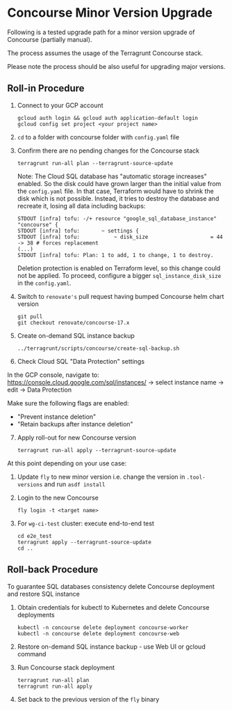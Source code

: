 # Concourse Minor Version Upgrade

Following is a tested upgrade path for a minor version upgrade of Concourse (partially manual).

The process assumes the usage of the Terragrunt Concourse stack.

Please note the process should be also useful for upgrading major versions.

## Roll-in Procedure

1. Connect to your GCP account
   ```
   gcloud auth login && gcloud auth application-default login
   gcloud config set project <your project name>
   ```

2. `cd` to a folder with concourse folder with `config.yaml` file

3. Confirm there are no pending changes for the Concourse stack
   ```
   terragrunt run-all plan --terragrunt-source-update
   ```
   Note: The Cloud SQL database has "automatic storage increases" enabled. So the disk could have grown larger than the initial value from the `config.yaml` file. In that case, Terraform would have to shrink the disk which is not possible. Instead, it tries to destroy the database and recreate it, losing all data including backups:
   ```
   STDOUT [infra] tofu: -/+ resource "google_sql_database_instance" "concourse" {
   STDOUT [infra] tofu:       ~ settings {
   STDOUT [infra] tofu:           ~ disk_size                    = 44 -> 38 # forces replacement
   (...)
   STDOUT [infra] tofu: Plan: 1 to add, 1 to change, 1 to destroy.
   ```
   Deletion protection is enabled on Terraform level, so this change could not be applied. To proceed, configure a bigger `sql_instance_disk_size` in the `config.yaml`.

4. Switch to `renovate's` pull request having bumped Concourse helm chart version
   ```
   git pull
   git checkout renovate/concourse-17.x
   ```

5. Create on-demand SQL instance backup
   ```
   ../terragrunt/scripts/concourse/create-sql-backup.sh
   ```

6. Check Cloud SQL "Data Protection" settings

In the GCP console, navigate to:
https://console.cloud.google.com/sql/instances/ -> select instance name -> edit -> Data Protection

Make sure the following flags are enabled:
* "Prevent instance deletion"
* "Retain backups after instance deletion"

7. Apply roll-out for new Concourse version
   ```
   terragrunt run-all apply --terragrunt-source-update
   ```

At this point depending on your use case:

1. Update `fly` to new minor version i.e. change the version in `.tool-versions` and run `asdf install`

2. Login to the new Concourse
   ```
   fly login -t <target name>
   ```

3. For `wg-ci-test` cluster: execute end-to-end test
   ```
   cd e2e_test
   terragrunt apply --terragrunt-source-update
   cd ..
   ```

## Roll-back Procedure

To guarantee SQL databases consistency delete Concourse deployment and restore SQL instance

1. Obtain credentials for kubectl to Kubernetes and delete Concourse deployments
   ```
   kubectl -n concourse delete deployment concourse-worker
   kubectl -n concourse delete deployment concourse-web
   ```

2. Restore on-demand SQL instance backup - use Web UI or gcloud command

3. Run Concourse stack deployment
   ```
   terragrunt run-all plan
   terragrunt run-all apply
   ```

4. Set back to the previous version of the `fly` binary
